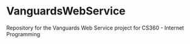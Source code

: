 # VanguardsWebService
Repository for the Vanguards Web Service project for CS360 - Internet Programming
